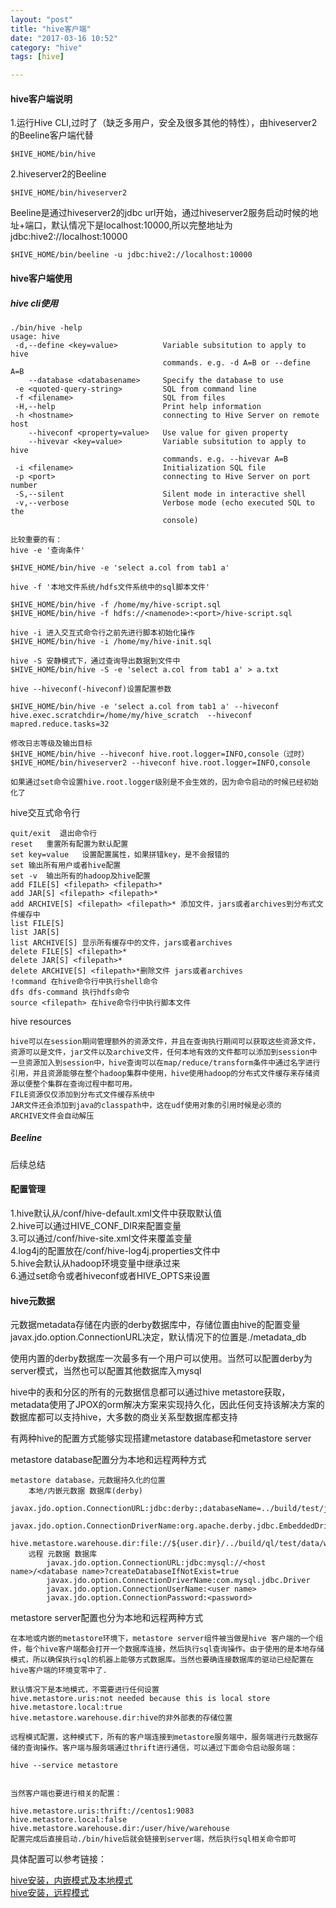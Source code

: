```yaml
---
layout: "post"
title: "hive客户端"
date: "2017-03-16 10:52"
category: "hive"
tags: [hive]

---
```


#### hive客户端说明      

1.运行Hive CLI,过时了（缺乏多用户，安全及很多其他的特性），由hiveserver2的Beeline客户端代替    

```
$HIVE_HOME/bin/hive

```

2.hiveserver2的Beeline   

```
$HIVE_HOME/bin/hiveserver2

```

Beeline是通过hiveserver2的jdbc url开始，通过hiveserver2服务启动时候的地址+端口，默认情况下是localhost:10000,所以完整地址为jdbc:hive2://localhost:10000    

```
$HIVE_HOME/bin/beeline -u jdbc:hive2://localhost:10000
```

#### hive客户端使用  

##### hive cli使用    

```
./bin/hive -help
usage: hive
 -d,--define <key=value>          Variable subsitution to apply to hive
                                  commands. e.g. -d A=B or --define A=B
    --database <databasename>     Specify the database to use
 -e <quoted-query-string>         SQL from command line
 -f <filename>                    SQL from files
 -H,--help                        Print help information
 -h <hostname>                    connecting to Hive Server on remote host
    --hiveconf <property=value>   Use value for given property
    --hivevar <key=value>         Variable subsitution to apply to hive
                                  commands. e.g. --hivevar A=B
 -i <filename>                    Initialization SQL file
 -p <port>                        connecting to Hive Server on port number
 -S,--silent                      Silent mode in interactive shell
 -v,--verbose                     Verbose mode (echo executed SQL to the
                                  console)

```

```
比较重要的有：     
hive -e '查询条件'  

$HIVE_HOME/bin/hive -e 'select a.col from tab1 a'      

hive -f '本地文件系统/hdfs文件系统中的sql脚本文件'   

$HIVE_HOME/bin/hive -f /home/my/hive-script.sql
$HIVE_HOME/bin/hive -f hdfs://<namenode>:<port>/hive-script.sql

```

```
hive -i 进入交互式命令行之前先进行脚本初始化操作  
$HIVE_HOME/bin/hive -i /home/my/hive-init.sql

hive -S 安静模式下，通过查询导出数据到文件中  
$HIVE_HOME/bin/hive -S -e 'select a.col from tab1 a' > a.txt

hive --hiveconf(-hiveconf)设置配置参数 

$HIVE_HOME/bin/hive -e 'select a.col from tab1 a' --hiveconf hive.exec.scratchdir=/home/my/hive_scratch  --hiveconf mapred.reduce.tasks=32

修改日志等级及输出目标     
$HIVE_HOME/bin/hive --hiveconf hive.root.logger=INFO,console（过时）
$HIVE_HOME/bin/hiveserver2 --hiveconf hive.root.logger=INFO,console

如果通过set命令设置hive.root.logger级别是不会生效的，因为命令启动的时候已经初始化了
```

hive交互式命令行  

```
quit/exit  退出命令行 
reset   重置所有配置为默认配置
set key=value   设置配置属性，如果拼错key，是不会报错的
set 输出所有用户或者hive配置    
set -v  输出所有的hadoop及hive配置
add FILE[S] <filepath> <filepath>* 
add JAR[S] <filepath> <filepath>* 
add ARCHIVE[S] <filepath> <filepath>* 添加文件，jars或者archives到分布式文件缓存中
list FILE[S] 
list JAR[S] 
list ARCHIVE[S] 显示所有缓存中的文件，jars或者archives
delete FILE[S] <filepath>* 
delete JAR[S] <filepath>* 
delete ARCHIVE[S] <filepath>*删除文件 jars或者archives
!command 在hive命令行中执行shell命令
dfs dfs-command 执行hdfs命令
source <filepath> 在hive命令行中执行脚本文件
```

hive resources  

```
hive可以在session期间管理额外的资源文件，并且在查询执行期间可以获取这些资源文件，资源可以是文件，jar文件以及archive文件，任何本地有效的文件都可以添加到session中 
一旦资源加入到session中，hive查询可以在map/reduce/transform条件中通过名字进行引用，并且资源能够在整个hadoop集群中使用，hive使用hadoop的分布式文件缓存来存储资源以便整个集群在查询过程中都可用。
FILE资源仅仅添加到分布式文件缓存系统中
JAR文件还会添加到java的classpath中，这在udf使用对象的引用时候是必须的
ARCHIVE文件会自动解压
```

##### Beeline   

后续总结    


#### 配置管理  

1.hive默认从/conf/hive-default.xml文件中获取默认值     
2.hive可以通过HIVE_CONF_DIR来配置变量    
3.可以通过/conf/hive-site.xml文件来覆盖变量    
4.log4j的配置放在/conf/hive-log4j.properties文件中  
5.hive会默认从hadoop环境变量中继承过来   
6.通过set命令或者hiveconf或者HIVE_OPTS来设置   


#### hive元数据    

元数据metadata存储在内嵌的derby数据库中，存储位置由hive的配置变量javax.jdo.option.ConnectionURL决定，默认情况下的位置是./metadata_db    

使用内置的derby数据库一次最多有一个用户可以使用。当然可以配置derby为server模式，当然也可以配置其他数据库入mysql  

hive中的表和分区的所有的元数据信息都可以通过hive metastore获取，metadata使用了JPOX的orm解决方案来实现持久化，因此任何支持该解决方案的数据库都可以支持hive，大多数的商业关系型数据库都支持     

有两种hive的配置方式能够实现搭建metastore database和metastore server      

metastore database配置分为本地和远程两种方式     

```
metastore database，元数据持久化的位置  
    本地/内嵌元数据 数据库(derby)
        javax.jdo.option.ConnectionURL:jdbc:derby:;databaseName=../build/test/junit_metastore_db;create=true 
        javax.jdo.option.ConnectionDriverName:org.apache.derby.jdbc.EmbeddedDriver 
        hive.metastore.warehouse.dir:file://${user.dir}/../build/ql/test/data/warehouse
    远程 元数据 数据库
        javax.jdo.option.ConnectionURL:jdbc:mysql://<host name>/<database name>?createDatabaseIfNotExist=true
        javax.jdo.option.ConnectionDriverName:com.mysql.jdbc.Driver
        javax.jdo.option.ConnectionUserName:<user name>
        javax.jdo.option.ConnectionPassword:<password>

```

metastore server配置也分为本地和远程两种方式 

```
在本地或内嵌的metastore环境下，metastore server组件被当做是hive 客户端的一个组件，每个hive客户端都会打开一个数据库连接，然后执行sql查询操作。由于使用的是本地存储模式，所以确保执行sql的机器上能够方式数据库。当然也要确连接数据库的驱动已经配置在hive客户端的环境变零中了.

默认情况下是本地模式，不需要进行任何设置 
hive.metastore.uris:not needed because this is local store
hive.metastore.local:true
hive.metastore.warehouse.dir:hive的非外部表的存储位置 

远程模式配置，这种模式下，所有的客户端连接到metastore服务端中，服务端进行元数据存储的查询操作。客户端与服务端通过thrift进行通信，可以通过下面命令启动服务端：

hive --service metastore


当然客户端也要进行相关的配置：

hive.metastore.uris:thrift://centos1:9083
hive.metastore.local:false 
hive.metastore.warehouse.dir:/user/hive/warehouse
配置完成后直接启动./bin/hive后就会链接到server端，然后执行sql相关命令即可 

```

具体配置可以参考链接： 

[hive安装，内嵌模式及本地模式](https://codetosurvive1.github.io/posts/install-hive-basic.html)  
[hive安装，远程模式](https://codetosurvive1.github.io/posts/install-hive-advanced.html)        

